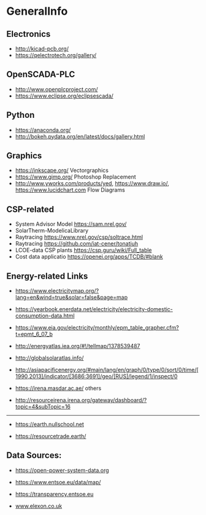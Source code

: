 # GeneralInfo


Electronics
--------------------
* http://kicad-pcb.org/
* https://qelectrotech.org/gallery/


OpenSCADA-PLC
---------------
* http://www.openplcproject.com/
* https://www.eclipse.org/eclipsescada/

Python
----------------
* https://anaconda.org/
* http://bokeh.pydata.org/en/latest/docs/gallery.html



Graphics
----------------
* https://inkscape.org/     Vectorgraphics
* https://www.gimp.org/     Photoshop Replacement
* http://www.yworks.com/products/yed, https://www.draw.io/, https://www.lucidchart.com   Flow Diagrams

CSP-related
----------------
* System Advisor Model  https://sam.nrel.gov/
* SolarTherm-ModelicaLibrary  
* Raytracing   https://www.nrel.gov/csp/soltrace.html
* Raytracing https://github.com/iat-cener/tonatiuh
* LCOE-data CSP plants https://csp.guru/wiki/Full_table
* Cost data applicatio https://openei.org/apps/TCDB/#blank

Energy-related Links 
----------------

* https://www.electricitymap.org/?lang=en&wind=true&solar=false&page=map
* https://yearbook.enerdata.net/electricity/electricity-domestic-consumption-data.html
* https://www.eia.gov/electricity/monthly/epm_table_grapher.cfm?t=epmt_6_07_b

* http://energyatlas.iea.org/#!/tellmap/1378539487
* http://globalsolaratlas.info/

* http://asiapacificenergy.org/#main/lang/en/graph/0/type/0/sort/0/time/[1990,2013]/indicator/[3686:3691]/geo/[RUS]/legend/1/inspect/0

* https://irena.masdar.ac.ae/
others

* http://resourceirena.irena.org/gateway/dashboard/?topic=4&subTopic=16

-----------------------

* https://earth.nullschool.net

* https://resourcetrade.earth/


Data Sources:
----------------

* https://open-power-system-data.org

* https://www.entsoe.eu/data/map/

* https://transparency.entsoe.eu

* www.elexon.co.uk
